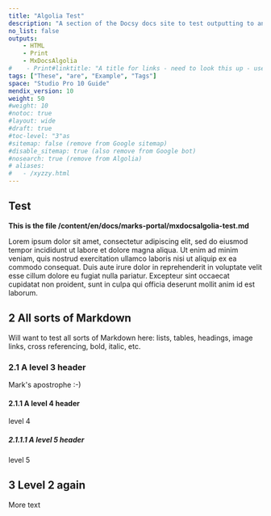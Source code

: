 ```yaml
---
title: "Algolia Test"
description: "A section of the Docsy docs site to test outputting to an Algolia file" 
no_list: false
outputs:
    - HTML
    - Print
    - MxDocsAlgolia
#    - Print#linktitle: "A title for links - need to look this up - used in restore-backup-locally.md"
tags: ["These", "are", "Example", "Tags"]
space: "Studio Pro 10 Guide"
mendix_version: 10
weight: 50
#weight: 10
#notoc: true
#layout: wide
#draft: true
#toc-level: "3"as
#sitemap: false (remove from Google sitemap)
#disable_sitemap: true (also remove from Google bot)
#nosearch: true (remove from Algolia)
# aliases:
#   - /xyzzy.html
---
```


## Test

**This is the file /content/en/docs/marks-portal/mxdocsalgolia-test.md**

Lorem ipsum dolor sit amet, consectetur adipiscing elit, sed do eiusmod tempor incididunt ut labore et dolore magna aliqua. Ut enim ad minim veniam, quis nostrud exercitation ullamco laboris nisi ut aliquip ex ea commodo consequat. Duis aute irure dolor in reprehenderit in voluptate velit esse cillum dolore eu fugiat nulla pariatur. Excepteur sint occaecat cupidatat non proident, sunt in culpa qui officia deserunt mollit anim id est laborum.

## 2 All sorts of Markdown

Will want to test all sorts of Markdown here: lists, tables, headings, image links, cross referencing, bold, italic, etc.

### 2.1 A level 3 header

Mark's apostrophe :-) 

#### 2.1.1 A level 4 header

level 4

##### 2.1.1.1 A level 5 header

level 5

## 3 Level 2 again

More text

